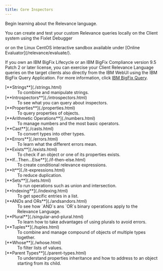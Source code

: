 ```yaml
---
title: Core Inspectors
---
```


Begin learning about the Relevance language.

You can create and test your custom Relevance queries locally on the Client system using the Fixlet Debugger 
<!-- [Fixlet Debugger](/relevance/tools/fixlet_debugger.html) --> or on the Linux CentOS interactive sandbox available under [Online Evaluator](/relevance/evaluate/).

If you own an IBM BigFix Lifecycle or an IBM BigFix Compliance version 9.5 Patch 2 or later license, you can exercise your 
Client Relevance Language queries on the  target clients also directly from the IBM WebUI using the IBM BigFix Query 
Application. For more information, click [IBM BigFix Query](https://www.ibm.com/support/knowledgecenter/SSTK87_9.5.0/com.ibm.bigfix.webui.doc/WebUI/Users_Guide/c_bigfix_query.html). 

<dl>
  <dt>[**Strings**](./strings.html)</dt>
  <dd>To combine and manipulate strings.</dd>
  
  <dt>[**Introspectors**](./introspectors.html)</dt>
  <dd>To see what you can query about inspectors.</dd>

  <dt>[**Properties**](./properties.html)</dt>
  <dd>To query properties of objects.</dd>

  <dt>[**Arithmetic Operations**](./numbers.html)</dt>
  <dd>To manage numbers and the most basic operators.</dd>

  <dt>[**Cast**](./casts.html)</dt>
  <dd>To convert types into other types.</dd>

  <dt>[**Errors**](./errors.html)</dt>
  <dd>To learn what the different errors mean.</dd>

  <dt>[**Exists**](./exists.html)</dt>
  <dd>To check if an object or one of its properties exists.</dd>

  <dt>[**If...Then...Else**](./if-then-else.html)</dt>
  <dd>To create conditional relevance expressions.</dd>

  <dt>[**It**](./it-expressions.html)</dt>
  <dd>To reduce duplication.</dd>
  
  <dt>[**Sets**](./sets.html)</dt>
  <dd>To run operations such as union and intersection.</dd>
  
  <dt>[**Indexing**](./indexing.html)</dt>
  <dd>To get specific entries in a list.</dd>
  
  <dt>[**ANDs and ORs**](./andsandors.html)</dt>
  <dd>To see how `AND`s ans `OR`s binary operations apply to the Relevance Language.</dd>

  <dt>[**Plural**](./singular-and-plural.html)</dt>
  <dd>To learn how to take advantages of using plurals to avoid errors.</dd>

  <dt>[**Tuples**](./tuples.html)</dt>
  <dd>To combine and manage compound of objects of multiple types together.</dd>

  <dt>[**Whose**](./whose.html)</dt>
  <dd>To filter lists of values.</dd>

  <dt>[**Parent Types**](./parent-types.html)</dt>
  <dd>To understand properties inheritance and how to address to an object starting from its child.</dd>
</dl>
